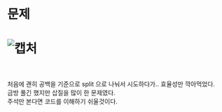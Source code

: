 문제
==
![캡처](https://user-images.githubusercontent.com/73854324/121627692-cb602f80-cab2-11eb-90f4-70b98739ab9d.PNG)
<br><br>
==
처음에 괜히 공백을 기준으로 split 으로 나눠서 시도하다가.. 효율성만 깍아먹었다.   
금방 풀긴 했지만 삽질을 많이 한 문제였다.   
주석만 본다면 코드를 이해하기 쉬울것이다.